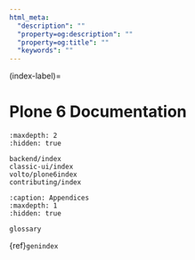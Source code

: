 ```yaml
---
html_meta:
  "description": ""
  "property=og:description": ""
  "property=og:title": ""
  "keywords": ""
---
```


(index-label)=

# Plone 6 Documentation

```{toctree}
:maxdepth: 2
:hidden: true

backend/index
classic-ui/index
volto/plone6index
contributing/index
```

```{toctree}
:caption: Appendices
:maxdepth: 1
:hidden: true

glossary
```

{ref}`genindex`

